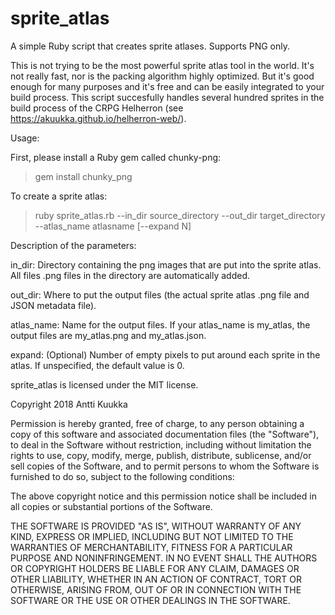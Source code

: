 # sprite_atlas
A simple Ruby script that creates sprite atlases. Supports PNG only.

This is not trying to be the most powerful sprite atlas tool in the world. It's not really fast, nor is the packing algorithm highly optimized. But it's good enough for many purposes and it's free and can be easily integrated to your build process. This script succesfully handles several hundred sprites in the build process of the CRPG Helherron (see https://akuukka.github.io/helherron-web/).

Usage:

First, please install a Ruby gem called chunky-png:

> gem install chunky_png

To create a sprite atlas:

> ruby sprite_atlas.rb --in_dir source_directory --out_dir target_directory --atlas_name atlasname [--expand N]

Description of the parameters:

in_dir: Directory containing the png images that are put into the sprite atlas. All files .png files in the directory are automatically added.

out_dir: Where to put the output files (the actual sprite atlas .png file and JSON metadata file).

atlas_name: Name for the output files. If your atlas_name is my_atlas, the output files are my_atlas.png and my_atlas.json.

expand: (Optional) Number of empty pixels to put around each sprite in the atlas. If unspecified, the default value is 0.


sprite_atlas is licensed under the MIT license.

Copyright 2018 Antti Kuukka

Permission is hereby granted, free of charge, to any person obtaining a copy of this software and associated documentation files (the "Software"), to deal in the Software without restriction, including without limitation the rights to use, copy, modify, merge, publish, distribute, sublicense, and/or sell copies of the Software, and to permit persons to whom the Software is furnished to do so, subject to the following conditions:

The above copyright notice and this permission notice shall be included in all copies or substantial portions of the Software.

THE SOFTWARE IS PROVIDED "AS IS", WITHOUT WARRANTY OF ANY KIND, EXPRESS OR IMPLIED, INCLUDING BUT NOT LIMITED TO THE WARRANTIES OF MERCHANTABILITY, FITNESS FOR A PARTICULAR PURPOSE AND NONINFRINGEMENT. IN NO EVENT SHALL THE AUTHORS OR COPYRIGHT HOLDERS BE LIABLE FOR ANY CLAIM, DAMAGES OR OTHER LIABILITY, WHETHER IN AN ACTION OF CONTRACT, TORT OR OTHERWISE, ARISING FROM, OUT OF OR IN CONNECTION WITH THE SOFTWARE OR THE USE OR OTHER DEALINGS IN THE SOFTWARE.